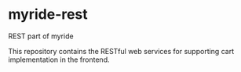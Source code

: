 # myride-rest
REST part of myride

This repository contains the RESTful web services for supporting cart implementation in the frontend.
